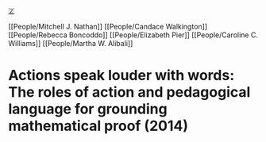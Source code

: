 [🇿](zotero://select/library/items/X3KK5HHF)

[[People/Mitchell J. Nathan]] [[People/Candace Walkington]] [[People/Rebecca Boncoddo]] [[People/Elizabeth Pier]] [[People/Caroline C. Williams]] [[People/Martha W. Alibali]] 
# Actions speak louder with words: The roles of action and pedagogical language for grounding mathematical proof (2014)

